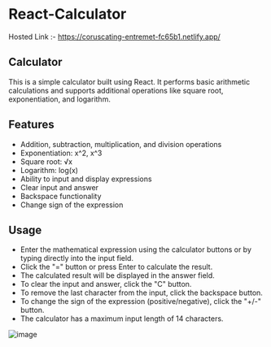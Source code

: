 ﻿# React-Calculator

 Hosted Link :- https://coruscating-entremet-fc65b1.netlify.app/

 ## Calculator
This is a simple calculator built using React. It performs basic arithmetic calculations and supports additional operations like square root, exponentiation, and logarithm.

## Features
- Addition, subtraction, multiplication, and division operations
- Exponentiation: x^2, x^3
- Square root: √x
- Logarithm: log(x)
- Ability to input and display expressions
- Clear input and answer
- Backspace functionality
- Change sign of the expression

## Usage
- Enter the mathematical expression using the calculator buttons or by typing directly into the input field.
- Click the "=" button or press Enter to calculate the result.
- The calculated result will be displayed in the answer field.
- To clear the input and answer, click the "C" button.
- To remove the last character from the input, click the backspace button.
- To change the sign of the expression (positive/negative), click the "+/-" button.
- The calculator has a maximum input length of 14 characters.


![image](https://github.com/DrNKGupta/React-Calculator/assets/98959174/bd8f7468-d8ed-4d98-b306-2b430be2f669)

